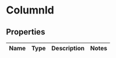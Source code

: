
# ColumnId

## Properties
Name | Type | Description | Notes
------------ | ------------- | ------------- | -------------



